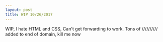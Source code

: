 ```yaml
---
layout: post
title: WIP 10/26/2017
---
```


WIP, I hate HTML and CSS, Can't get forwarding to work.
Tons of ////////// added to end of domain, kill me now
